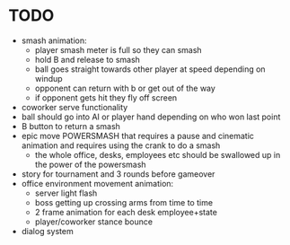 # TODO
- smash animation:
	- player smash meter is full so they can smash
	- hold B and release to smash
	- ball goes straight towards other player at speed depending on windup
	- opponent can return with b or get out of the way
	- if opponent gets hit they fly off screen
- coworker serve functionality
- ball should go into AI or player hand depending on who won last point
- B button to return a smash
- epic move POWERSMASH that requires a pause and cinematic animation and requires using the crank to do a smash
	- the whole office, desks, employees etc should be swallowed up in the power of the powersmash
- story for tournament and 3 rounds before gameover
- office environment movement animation:
	- server light flash
	- boss getting up crossing arms from time to time
	- 2 frame animation for each desk employee+state
	- player/coworker stance bounce
- dialog system